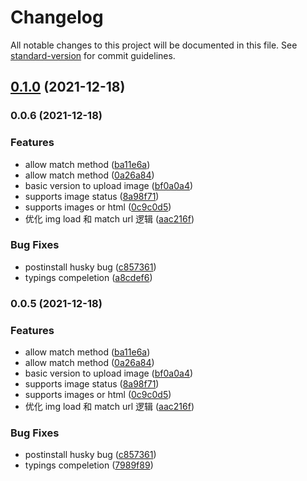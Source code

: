 # Changelog

All notable changes to this project will be documented in this file. See [standard-version](https://github.com/conventional-changelog/standard-version) for commit guidelines.

## [0.1.0](https://github.com/x-cold/quill2-image-drop-and-paste/compare/v0.0.6...v0.1.0) (2021-12-18)

### 0.0.6 (2021-12-18)


### Features

* allow match method ([ba11e6a](https://github.com/x-cold/rollup-ts-library-boilerplate/commit/ba11e6ac38b394682ed209a7f4d157f429756de1))
* allow match method ([0a26a84](https://github.com/x-cold/rollup-ts-library-boilerplate/commit/0a26a8492e4a3adc33eb7b4ae53f0312f4d9acbf))
* basic version to upload image ([bf0a0a4](https://github.com/x-cold/rollup-ts-library-boilerplate/commit/bf0a0a4d6e8dfd5fd6013302803261c7b40f1726))
* supports image status ([8a98f71](https://github.com/x-cold/rollup-ts-library-boilerplate/commit/8a98f71c7ea37f0a78d530c0cf7aeae2342dd120))
* supports images or html ([0c9c0d5](https://github.com/x-cold/rollup-ts-library-boilerplate/commit/0c9c0d5272d8a2fd05dd343827857f0746a511fa))
* 优化 img load 和 match url 逻辑 ([aac216f](https://github.com/x-cold/rollup-ts-library-boilerplate/commit/aac216f403c4898470d7c3f33186b690b3b567a9))


### Bug Fixes

* postinstall husky bug ([c857361](https://github.com/x-cold/rollup-ts-library-boilerplate/commit/c8573610b3f9416e4d6e3c545e2a3b9a9321a35d))
* typings compeletion ([a8cdef6](https://github.com/x-cold/rollup-ts-library-boilerplate/commit/a8cdef64a8b297880773583e1d0bda0775b78bcb))

### 0.0.5 (2021-12-18)


### Features

* allow match method ([ba11e6a](https://github.com/x-cold/rollup-ts-library-boilerplate/commit/ba11e6ac38b394682ed209a7f4d157f429756de1))
* allow match method ([0a26a84](https://github.com/x-cold/rollup-ts-library-boilerplate/commit/0a26a8492e4a3adc33eb7b4ae53f0312f4d9acbf))
* basic version to upload image ([bf0a0a4](https://github.com/x-cold/rollup-ts-library-boilerplate/commit/bf0a0a4d6e8dfd5fd6013302803261c7b40f1726))
* supports image status ([8a98f71](https://github.com/x-cold/rollup-ts-library-boilerplate/commit/8a98f71c7ea37f0a78d530c0cf7aeae2342dd120))
* supports images or html ([0c9c0d5](https://github.com/x-cold/rollup-ts-library-boilerplate/commit/0c9c0d5272d8a2fd05dd343827857f0746a511fa))
* 优化 img load 和 match url 逻辑 ([aac216f](https://github.com/x-cold/rollup-ts-library-boilerplate/commit/aac216f403c4898470d7c3f33186b690b3b567a9))


### Bug Fixes

* postinstall husky bug ([c857361](https://github.com/x-cold/rollup-ts-library-boilerplate/commit/c8573610b3f9416e4d6e3c545e2a3b9a9321a35d))
* typings compeletion ([7989f89](https://github.com/x-cold/rollup-ts-library-boilerplate/commit/7989f89290b4d6aedd593878054cfc206df50aad))

